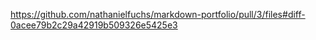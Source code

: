 https://github.com/nathanielfuchs/markdown-portfolio/pull/3/files#diff-0acee79b2c29a42919b509326e5425e3
